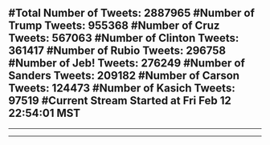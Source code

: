 #Total Number of Tweets: 2887965 
#Number of Trump Tweets: 955368
#Number of Cruz Tweets: 567063
#Number of Clinton Tweets: 361417
#Number of Rubio Tweets: 296758
#Number of Jeb! Tweets: 276249
#Number of Sanders Tweets: 209182
#Number of Carson Tweets: 124473
#Number of Kasich Tweets: 97519
#Current Stream Started at Fri Feb 12 22:54:01 MST
---
---
---
